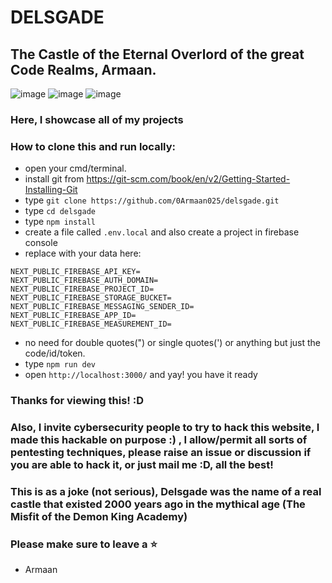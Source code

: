 # DELSGADE
## The Castle of the Eternal Overlord of the great Code Realms, Armaan.

![image](https://github.com/user-attachments/assets/62b0e33c-546c-4b9b-a2e2-406342ea56e3)
![image](https://github.com/user-attachments/assets/7f4fe245-b1a1-418f-8360-f73ebe74a2cd)
![image](https://github.com/user-attachments/assets/61b0589e-e0b0-437e-ba48-70333c56514f)

### Here, I showcase all of my projects
### How to clone this and run locally:
- open your cmd/terminal.
- install git from https://git-scm.com/book/en/v2/Getting-Started-Installing-Git
- type ``git clone https://github.com/0Armaan025/delsgade.git``
- type ``cd delsgade``
- type ``npm install``
- create a file called ``.env.local`` and also create a project in firebase console
- replace with your data here:
```
NEXT_PUBLIC_FIREBASE_API_KEY=
NEXT_PUBLIC_FIREBASE_AUTH_DOMAIN=
NEXT_PUBLIC_FIREBASE_PROJECT_ID=
NEXT_PUBLIC_FIREBASE_STORAGE_BUCKET=
NEXT_PUBLIC_FIREBASE_MESSAGING_SENDER_ID=
NEXT_PUBLIC_FIREBASE_APP_ID=
NEXT_PUBLIC_FIREBASE_MEASUREMENT_ID=

```
- no need for double quotes(") or single quotes(') or anything but just the code/id/token.
- type ``npm run dev``
- open ``http://localhost:3000/`` and yay! you have it ready

### Thanks for viewing this! :D
### Also, I invite cybersecurity people to try to hack this website, I made this hackable on purpose :) , I allow/permit all sorts of pentesting techniques, please raise an issue or discussion if you are able to hack it, or just mail me :D, all the best!
### This is as a joke (not serious), Delsgade was the name of a real castle that existed 2000 years ago in the mythical age (The Misfit of the Demon King Academy)

### Please make sure to leave a ⭐
- Armaan

